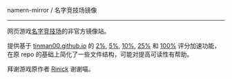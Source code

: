﻿namern-mirror / 名字竞技场镜像

---

网页游戏[名字竞技场](https://deepmess.com/namerena/)的非官方镜像站。

提供基于 [tinman00.github.io](https://github.com/tinman00/tinman00.github.io) 的 [2%](https://namerena.pages.dev/faster), [5%](https://namerena.pages.dev/fast0), [10%](https://namerena.pages.dev/fast1), [25%](https://namerena.pages.dev/fastqt) 和 [100%](https://namerena.pages.dev/fast2) 评分加速功能，在原 repo 的基础上简化了一些文件结构，可能对提高可读性有帮助。

拜谢游戏原作者 [Rinick](https://github.com/rinick) 谢谢喵。
